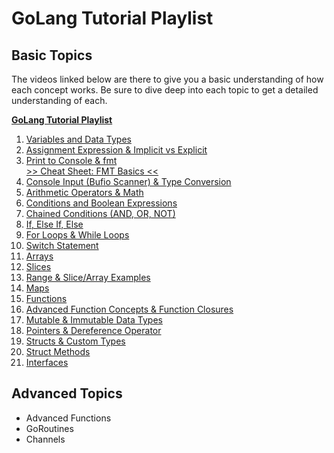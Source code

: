# GoLang Tutorial Playlist

## Basic Topics

The videos linked below are there to give you a basic understanding of how each concept works. Be sure to dive deep into each topic to get a detailed understanding of each.

[**GoLang Tutorial Playlist**](https://www.youtube.com/playlist?list=PLzMcBGfZo4-mtY_SE3HuzQJzuj4VlUG0q)

1. [Variables and Data Types](https://www.youtube.com/watch?v=pM0-CMysa_M&list=PLzMcBGfZo4-mtY_SE3HuzQJzuj4VlUG0q&index=2)              
2. [Assignment Expression & Implicit vs Explicit](https://www.youtube.com/watch?v=UVp7Cz1NMwA&list=PLzMcBGfZo4-mtY_SE3HuzQJzuj4VlUG0q&index=3)                                  
3. [Print to Console & fmt](https://www.youtube.com/watch?v=GQ880MlHBBE&list=PLzMcBGfZo4-mtY_SE3HuzQJzuj4VlUG0q&index=4)            
[>> Cheat Sheet: FMT Basics <<](./cheat-sheets/fmt-basics.md)
4. [Console Input (Bufio Scanner) & Type Conversion](https://www.youtube.com/watch?v=1-bM3lSBDaA&list=PLzMcBGfZo4-mtY_SE3HuzQJzuj4VlUG0q&index=5)                                     
5. [Arithmetic Operators & Math](https://www.youtube.com/watch?v=qCtgLbFWPI4&list=PLzMcBGfZo4-mtY_SE3HuzQJzuj4VlUG0q&index=6)                 
6. [Conditions and Boolean Expressions](https://www.youtube.com/watch?v=63au_xLLp0A&list=PLzMcBGfZo4-mtY_SE3HuzQJzuj4VlUG0q&index=7)                        
7. [Chained Conditions (AND, OR, NOT)](https://www.youtube.com/watch?v=QvPa8C0y9yc&list=PLzMcBGfZo4-mtY_SE3HuzQJzuj4VlUG0q&index=8)                       
8. [If, Else If, Else](https://www.youtube.com/watch?v=QgBYnz6I7p4&list=PLzMcBGfZo4-mtY_SE3HuzQJzuj4VlUG0q&index=9)       
9. [For Loops & While Loops](https://www.youtube.com/watch?v=jZ-llP_yKNo&list=PLzMcBGfZo4-mtY_SE3HuzQJzuj4VlUG0q&index=10)             
10. [Switch Statement](https://www.youtube.com/watch?v=siOPdXdQImg&list=PLzMcBGfZo4-mtY_SE3HuzQJzuj4VlUG0q&index=11)                                             
11. [Arrays](https://www.youtube.com/watch?v=e-oBn806Pzc&list=PLzMcBGfZo4-mtY_SE3HuzQJzuj4VlUG0q&index=12)                                   
12. [Slices](https://www.youtube.com/watch?v=KzKNGGoaT5U&list=PLzMcBGfZo4-mtY_SE3HuzQJzuj4VlUG0q&index=13)                                   
13. [Range & Slice/Array Examples](https://www.youtube.com/watch?v=DYqpu3jF2_4&list=PLzMcBGfZo4-mtY_SE3HuzQJzuj4VlUG0q&index=14)                   
14. [Maps](https://www.youtube.com/watch?v=yJE2RC37BF4&list=PLzMcBGfZo4-mtY_SE3HuzQJzuj4VlUG0q&index=15)                                 
15. [Functions](https://www.youtube.com/watch?v=CrgD_otSzDI&list=PLzMcBGfZo4-mtY_SE3HuzQJzuj4VlUG0q&index=16)                                      
16. [Advanced Function Concepts & Function Closures](https://www.youtube.com/watch?v=vdm04bVzkLg&list=PLzMcBGfZo4-mtY_SE3HuzQJzuj4VlUG0q&index=17)                                     
17. [Mutable & Immutable Data Types](https://www.youtube.com/watch?v=vtYTl4pNDSI&list=PLzMcBGfZo4-mtY_SE3HuzQJzuj4VlUG0q&index=18)                     
18. [Pointers & Dereference Operator](https://www.youtube.com/watch?v=a4HcEsJ1hIE&list=PLzMcBGfZo4-mtY_SE3HuzQJzuj4VlUG0q&index=19)                      
19. [Structs & Custom Types](https://www.youtube.com/watch?v=dm9oXt6_YNA&list=PLzMcBGfZo4-mtY_SE3HuzQJzuj4VlUG0q&index=20)             
20. [Struct Methods](https://www.youtube.com/watch?v=5b8MMXgBnp0&list=PLzMcBGfZo4-mtY_SE3HuzQJzuj4VlUG0q&index=21)     
21. [Interfaces](https://www.youtube.com/watch?v=lh_Uv2imp14&list=PLzMcBGfZo4-mtY_SE3HuzQJzuj4VlUG0q&index=22) 


## Advanced Topics

* Advanced Functions
* GoRoutines
* Channels